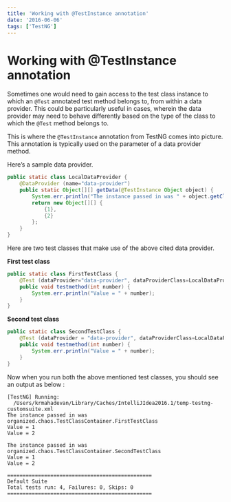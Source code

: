 ```yaml
---
title: 'Working with @TestInstance annotation'
date: '2016-06-06'
tags: ['TestNG']
---
```


# Working with @TestInstance annotation

Sometimes one would need to gain access to the test class instance to which an `@Test` annotated test method belongs to, from within a data provider. This could be particularly useful in cases, wherein the data provider may need to behave differently based on the type of the class to which the `@Test` method belongs to.

This is where the `@TestInstance` annotation from TestNG comes into picture. This annotation is typically used on the parameter of a data provider method.

Here’s a sample data provider.

```java
public static class LocalDataProvider {
    @DataProvider (name="data-provider")
    public static Object[][] getData(@TestInstance Object object) {
        System.err.println("The instance passed in was " + object.getClass().getCanonicalName());
        return new Object[][] {
            {1},
            {2}
        };
    }
}
```
Here are two test classes that make use of the above cited data provider.

**First test class**

```java
public static class FirstTestClass {
    @Test (dataProvider="data-provider", dataProviderClass=LocalDataProvider.class)
    public void testmethod(int number) {
        System.err.println("Value = " + number);
    }
}
```

**Second test class**

```java
public static class SecondTestClass {
    @Test (dataProvider = "data-provider", dataProviderClass=LocalDataProvider.class)
    public void testmethod(int number) {
        System.err.println("Value = " + number);
    }
}
```

Now when you run both the above mentioned test classes, you should see an output as below :

```
[TestNG] Running:
  /Users/krmahadevan/Library/Caches/IntelliJIdea2016.1/temp-testng-customsuite.xml
The instance passed in was organized.chaos.TestClassContainer.FirstTestClass
Value = 1
Value = 2
 
The instance passed in was organized.chaos.TestClassContainer.SecondTestClass
Value = 1
Value = 2
 
===============================================
Default Suite
Total tests run: 4, Failures: 0, Skips: 0
===============================================
```
